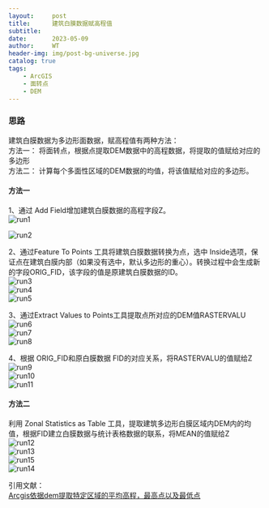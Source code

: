 ```yaml
---
layout:     post
title:      建筑白膜数据赋高程值
subtitle:   
date:       2023-05-09
author:     WT
header-img: img/post-bg-universe.jpg
catalog: true
tags:
    - ArcGIS
    - 面转点  
    - DEM   
---
```


### 思路
建筑白膜数据为多边形面数据，赋高程值有两种方法：  
方法一： 将面转点，根据点提取DEM数据中的高程数据，将提取的值赋给对应的多边形  
方法二： 计算每个多面性区域的DEM数据的均值，将该值赋给对应的多边形。  
 
#### 方法一
1、通过 Add Field增加建筑白膜数据的高程字段Z。  
![run1](http://www.spatial.pro/img/DEMPlus_1.png)  

![run2](http://www.spatial.pro/img/DEMPlus_2.png)  

2、通过Feature To Points 工具将建筑白膜数据转换为点，选中 Inside选项，保证点在建筑白膜内部（如果没有选中，默认多边形的重心）。转换过程中会生成新的字段ORIG_FID，该字段的值是原建筑白膜数据的ID。  
![run3](http://www.spatial.pro/img/DEMPlus_3.png)  
![run4](http://www.spatial.pro/img/DEMPlus_4.png)  
![run5](http://www.spatial.pro/img/DEMPlus_5.png)    

3、通过Extract Values to Points工具提取点所对应的DEM值RASTERVALU  
![run6](http://www.spatial.pro/img/DEMPlus_6.png)    
![run7](http://www.spatial.pro/img/DEMPlus_7.png)    
![run8](http://www.spatial.pro/img/DEMPlus_8.png)  
  
4、根据 ORIG_FID和原白膜数据 FID的对应关系，将RASTERVALU的值赋给Z  
![run9](http://www.spatial.pro/img/DEMPlus_9.png)    
![run10](http://www.spatial.pro/img/DEMPlus_10.png)    
![run11](http://www.spatial.pro/img/DEMPlus_11.png)  


#### 方法二  
利用 Zonal Statistics as Table 工具，提取建筑多边形白膜区域内DEM内的均值，根据FID建立白膜数据与统计表格数据的联系，将MEAN的值赋给Z   
![run12](http://www.spatial.pro/img/DEMPlus_12.png)      
![run13](http://www.spatial.pro/img/DEMPlus_13.png)      
![run15](http://www.spatial.pro/img/DEMPlus_15.png)    
![run14](http://www.spatial.pro/img/DEMPlus_14.png)     


引用文献：  
[Arcgis依据dem提取特定区域的平均高程，最高点以及最低点](https://www.ixxin.cn/2017/01/19/arcgishuoqumeandem/)   
 

